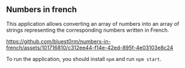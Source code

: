 ## Numbers in french

This application allows converting an array of numbers into an array of strings representing the corresponding numbers written in French.


https://github.com/bluest0rm/numbers-in-french/assets/101716810/c312ee44-f14e-42ed-895f-4e03103e8c24


To run the application, you should install `npm` and run `npm start`.
